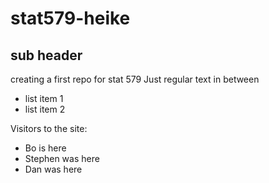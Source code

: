# stat579-heike
## sub header

creating a first repo for stat 579
Just regular text in between

- list item 1
- list item 2


Visitors to the site:

- Bo is here
- Stephen was here
- Dan was here
